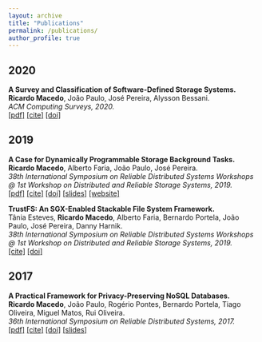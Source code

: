 ```yaml
---
layout: archive
title: "Publications"
permalink: /publications/
author_profile: true
---
```


## 2020

**A Survey and Classification of Software-Defined Storage Systems.**   
**Ricardo Macedo**, João Paulo, José Pereira, Alysson Bessani.   
*ACM Computing Surveys, 2020.*   
[[pdf]](https://dl.acm.org/doi/abs/10.1145/3385896)
[[cite]](https://rgmacedo.github.io/files/csur20-sds-survey/bibtex.bib)
[[doi]](https://doi.org/10.1145/3385896)


## 2019

**A Case for Dynamically Programmable Storage Background Tasks.**   
**Ricardo Macedo**, Alberto Faria, João Paulo, José Pereira.   
*38th International Symposium on Reliable Distributed Systems Workshops @ 1st Workshop on Distributed and Reliable Storage Systems, 2019.*    
[[pdf]](https://rgmacedo.github.io/files/drss19-programmable-background-tasks/rgmacedo-drss19.pdf)
[[cite]](https://rgmacedo.github.io/files/drss19-programmable-background-tasks/bibtex.bib)
[[doi]](https://doi.org/10.1109/SRDSW49218.2019.00009)
[[slides]](https://rgmacedo.github.io/files/drss19-programmable-background-tasks/rgmacedo-drss19-presentation.pdf)
[[website]](https://rgmacedo.github.io/drss19-website/) 


**TrustFS: An SGX-Enabled Stackable File System Framework.**    
Tânia Esteves, **Ricardo Macedo**, Alberto Faria, Bernardo Portela, João Paulo, José Pereira, Danny Harnik.    
*38th International Symposium on Reliable Distributed Systems Workshops @ 1st Workshop on Distributed and Reliable Storage Systems, 2019.*    
[[cite]](https://rgmacedo.github.io/files/drss19-trustfs/bibtex.bib)
[[doi]](https://doi.org/10.1109/SRDSW49218.2019.00012)
<!-- [PDF] () -->



## 2017

**A Practical Framework for Privacy-Preserving NoSQL Databases.**   
**Ricardo Macedo**, João Paulo, Rogério Pontes, Bernardo Portela, Tiago Oliveira, Miguel Matos, Rui Oliveira.   
*36th International Symposium on Reliable Distributed Systems, 2017.*   
[[pdf]](https://rgmacedo.github.io/files/srds17-safenosql/rgmacedo-srds17-safenosql.pdf)
[[cite]](https://rgmacedo.github.io/files/srds17-safenosql/bibtex.bib)
[[doi]](https://doi.org/10.1109/SRDS.2017.10)
[[slides]](https://rgmacedo.github.io/files/srds17-safenosql/rgmacedo-srds17-safenosql-slides.pdf)



